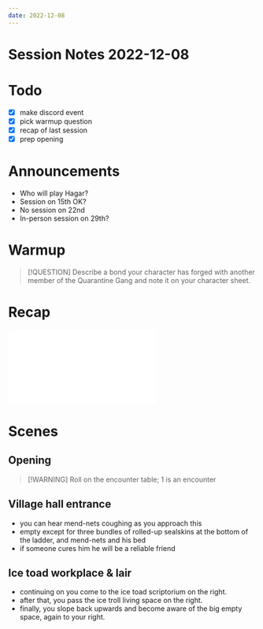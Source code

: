 ```yaml
---
date: 2022-12-08
---
```

# Session Notes 2022-12-08
# Todo
- [x] make discord event
- [x] pick warmup question
- [x] recap of last session
- [x] prep opening
# Announcements
- Who will play Hagar?
- Session on 15th OK?
- No session on 22nd
- In-person session on 29th?
# Warmup
> [!QUESTION] Describe a bond your character has forged with another member of the Quarantine Gang and note it on your character sheet.
# Recap
![a3e33](../logbook/act-iii/a3e33.md)
# Scenes
## Opening
> [!WARNING] Roll on the encounter table; 1 is an encounter
## Village hall entrance
- you can hear mend-nets coughing as you approach this
- empty except for three bundles of rolled-up sealskins at the bottom of the ladder, and mend-nets and his bed
- if someone cures him he will be a reliable friend
## Ice toad workplace & lair
- continuing on you come to the ice toad scriptorium on the right.
- after that, you pass the ice troll living space on the right.
- finally, you slope back upwards and become aware of the big empty space, again to your right.